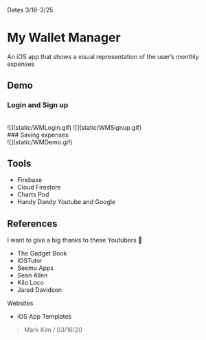 Dates 3/16-3/25
# My Wallet Manager
An iOS app that shows a visual representation of the user’s monthly expenses

## Demo
### Login and Sign up
<br />
![](static/WMLogin.gif)
![](static/WMSignup.gif)
<br />
### Saving expenses
<br />
![](static/WMDemo.gif)


## Tools

* Firebase
* Cloud Firestore
* Charts Pod
* Handy Dandy Youtube and Google

## References

I want to give a big thanks to these Youtubers 🦾
* The Gadget Book
* IOSTutor
* Seemu Apps
* Sean Allen
* Kilo Loco
* Jared Davidson

Websites
* iOS App Templates

> Mark Kim / 03/16/20
